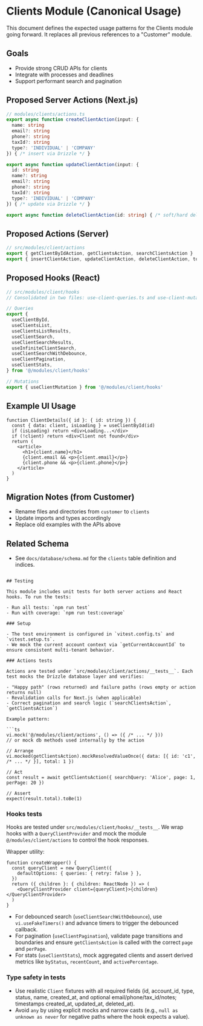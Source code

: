# Clients Module (Canonical Usage)

This document defines the expected usage patterns for the Clients module going forward. It replaces all previous references to a "Customer" module.

## Goals
- Provide strong CRUD APIs for clients
- Integrate with processes and deadlines
- Support performant search and pagination

## Proposed Server Actions (Next.js)

```ts
// modules/clients/actions.ts
export async function createClientAction(input: {
  name: string
  email?: string
  phone?: string
  taxId?: string
  type?: 'INDIVIDUAL' | 'COMPANY'
}) { /* insert via Drizzle */ }

export async function updateClientAction(input: {
  id: string
  name?: string
  email?: string
  phone?: string
  taxId?: string
  type?: 'INDIVIDUAL' | 'COMPANY'
}) { /* update via Drizzle */ }

export async function deleteClientAction(id: string) { /* soft/hard delete */ }
```

## Proposed Actions (Server)

```ts
// src/modules/client/actions
export { getClientByIdAction, getClientsAction, searchClientsAction }
export { insertClientAction, updateClientAction, deleteClientAction, toggleClientStatusAction }
```

## Proposed Hooks (React)

```ts
// src/modules/client/hooks
// Consolidated in two files: use-client-queries.ts and use-client-mutations.ts

// Queries
export {
  useClientById,
  useClientsList,
  useClientsListResults,
  useClientSearch,
  useClientSearchResults,
  useInfiniteClientSearch,
  useClientSearchWithDebounce,
  useClientPagination,
  useClientStats,
} from '@/modules/client/hooks'

// Mutations
export { useClientMutation } from '@/modules/client/hooks'
```

## Example UI Usage

```tsx
function ClientDetails({ id }: { id: string }) {
  const { data: client, isLoading } = useClientById(id)
  if (isLoading) return <div>Loading...</div>
  if (!client) return <div>Client not found</div>
  return (
    <article>
      <h1>{client.name}</h1>
      {client.email && <p>{client.email}</p>}
      {client.phone && <p>{client.phone}</p>}
    </article>
  )
}
```

## Migration Notes (from Customer)
- Rename files and directories from `customer` to `clients`
- Update imports and types accordingly
- Replace old examples with the APIs above

## Related Schema
- See `docs/database/schema.md` for the `clients` table definition and indices.
```

## Testing

This module includes unit tests for both server actions and React hooks. To run the tests:

- Run all tests: `npm run test`
- Run with coverage: `npm run test:coverage`

### Setup

- The test environment is configured in `vitest.config.ts` and `vitest.setup.ts`.
- We mock the current account context via `getCurrentAccountId` to ensure consistent multi-tenant behavior.

### Actions tests

Actions are tested under `src/modules/client/actions/__tests__`. Each test mocks the Drizzle database layer and verifies:

- "Happy path" (rows returned) and failure paths (rows empty or action returns null)
- Revalidation calls for Next.js (when applicable)
- Correct pagination and search logic (`searchClientsAction`, `getClientsAction`)

Example pattern:

```ts
vi.mock('@/modules/client/actions', () => ({ /* ... */ }))
// or mock db methods used internally by the action

// Arrange
vi.mocked(getClientsAction).mockResolvedValueOnce({ data: [{ id: 'c1', /* ... */ }], total: 1 })

// Act
const result = await getClientsAction({ searchQuery: 'Alice', page: 1, perPage: 20 })

// Assert
expect(result.total).toBe(1)
```

### Hooks tests

Hooks are tested under `src/modules/client/hooks/__tests__`. We wrap hooks with a `QueryClientProvider` and mock the module `@/modules/client/actions` to control the hook responses.

Wrapper utility:

```tsx
function createWrapper() {
  const queryClient = new QueryClient({
    defaultOptions: { queries: { retry: false } },
  })
  return ({ children }: { children: ReactNode }) => (
    <QueryClientProvider client={queryClient}>{children}</QueryClientProvider>
  )
}
```

- For debounced search (`useClientSearchWithDebounce`), use `vi.useFakeTimers()` and advance timers to trigger the debounced callback.
- For pagination (`useClientPagination`), validate page transitions and boundaries and ensure `getClientsAction` is called with the correct `page` and `perPage`.
- For stats (`useClientStats`), mock aggregated clients and assert derived metrics like `byStatus`, `recentCount`, and `activePercentage`.

### Type safety in tests

- Use realistic `Client` fixtures with all required fields (id, account_id, type, status, name, created_at, and optional email/phone/tax_id/notes; timestamps created_at, updated_at, deleted_at).
- Avoid `any` by using explicit mocks and narrow casts (e.g., `null as unknown as never` for negative paths where the hook expects a value).